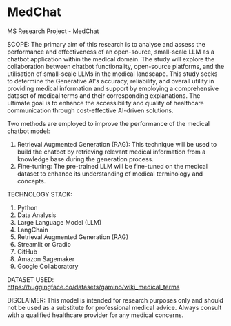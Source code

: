 # MedChat
MS Research Project - MedChat

SCOPE:
The primary aim of this research is to analyse and assess the performance and effectiveness of an open-source, small-scale LLM as a chatbot application within the medical domain. The study will explore the collaboration between chatbot functionality, open-source platforms, and the utilisation of small-scale LLMs in the medical landscape. This study seeks to determine the Generative AI's accuracy, reliability, and overall utility in providing medical information and support by employing a comprehensive dataset of medical terms and their corresponding explanations. The ultimate goal is to enhance the accessibility and quality of healthcare communication through cost-effective AI-driven solutions.

Two methods are employed to improve the performance of the medical chatbot model:

1. Retrieval Augmented Generation (RAG): This technique will be used to build the chatbot by retrieving relevant medical information from a knowledge base during the generation process.
2. Fine-tuning: The pre-trained LLM will be fine-tuned on the medical dataset to enhance its understanding of medical terminology and concepts.


TECHNOLOGY STACK:
1. Python
2. Data Analysis
3. Large Language Model (LLM)
4. LangChain
5. Retrieval Augmented Generation (RAG)
6. Streamlit or Gradio
7. GitHub
8. Amazon Sagemaker
9. Google Collaboratory


DATASET USED:
https://huggingface.co/datasets/gamino/wiki_medical_terms

DISCLAIMER:
This model is intended for research purposes only and should not be used as a substitute for professional medical advice. Always consult with a qualified healthcare provider for any medical concerns.
